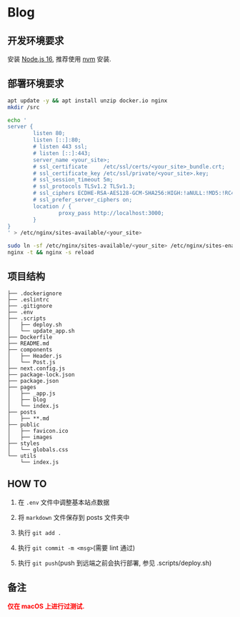 # Blog

## 开发环境要求

安装 [Node.js 16](https://nodejs.org/en/download/), 推荐使用 [nvm](https://github.com/nvm-sh/nvm#git-install) 安装.

## 部署环境要求

```bash
apt update -y && apt install unzip docker.io nginx
mkdir /src

echo '
server {
        listen 80;
        listen [::]:80;
        # listen 443 ssl;
        # listen [::]:443;
        server_name <your_site>;
        # ssl_certificate     /etc/ssl/certs/<your_site>_bundle.crt;
        # ssl_certificate_key /etc/ssl/private/<your_site>.key;
        # ssl_session_timeout 5m;
        # ssl_protocols TLSv1.2 TLSv1.3; 
        # ssl_ciphers ECDHE-RSA-AES128-GCM-SHA256:HIGH:!aNULL:!MD5:!RC4:!DHE; 
        # ssl_prefer_server_ciphers on;
        location / {
                proxy_pass http://localhost:3000;
        }
}
' > /etc/nginx/sites-available/<your_site>

sudo ln -sf /etc/nginx/sites-available/<your_site> /etc/nginx/sites-enabled/<your_site>
nginx -t && nginx -s reload
```

## 项目结构

```plain
├── .dockerignore
├── .eslintrc
├── .gitignore
├── .env
├── .scripts
│   ├── deploy.sh
│   └── update_app.sh
├── Dockerfile
├── README.md
├── components
│   ├── Header.js
│   └── Post.js
├── next.config.js
├── package-lock.json
├── package.json
├── pages
│   ├── _app.js
│   ├── blog
│   └── index.js
├── posts
│   ├── **.md
├── public
│   ├── favicon.ico
│   ├── images
├── styles
│   └── globals.css
└── utils
    └── index.js
```

## HOW TO

1. 在 `.env` 文件中调整基本站点数据

2. 将 `markdown` 文件保存到 posts 文件夹中

3. 执行 `git add .`

4. 执行 `git commit -m <msg>`(需要 lint 通过)

5. 执行 `git push`(push 到远端之前会执行部署, 参见 .scripts/deploy.sh)

## 备注

<b style="color: red">仅在 macOS 上进行过测试.</b>


